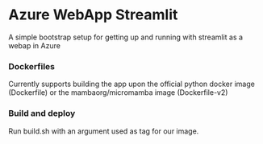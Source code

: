 # Azure WebApp Streamlit

A simple bootstrap setup for getting up and running with streamlit as a webap in Azure

### Dockerfiles

Currently supports building the app upon the official python docker image (Dockerfile) or the mambaorg/micromamba image (Dockerfile-v2)

### Build and deploy

Run build.sh with an argument used as tag for our image.
